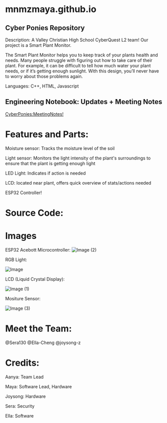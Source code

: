 # mnmzmaya.github.io

## Cyber Ponies Repository

Description: A Valley Christian High School CyberQuest L2 team! Our project is a Smart Plant Monitor.

The Smart Plant Monitor helps you to keep track of your plants health and needs. Many people struggle with figuring out how to take care of their plant. For example, it can be difficult to tell how much water your plant needs, or if it’s getting enough sunlight. With this design, you’ll never have to worry about those problems again.

Languages: C++, HTML, Javascript

## Engineering Notebook: Updates + Meeting Notes
[CyberPonies:MeetingNotes!](https://docs.google.com/document/d/1z-QsHLBlsf0Ue8e-Vi6UJ9-FZVHO9VlD3msjy8PQWck/edit?usp=sharing)

# Features and Parts:
Moisture sensor: Tracks the moisture level of the soil

Light sensor: Monitors the light intensity of the plant's surroundings to ensure that the plant is getting enough light

LED Light: Indicates if action is needed

LCD: located near plant, offers quick overview of stats/actions needed

ESP32 Controller!

# Source Code:

# Images
ESP32 Acebott Microcontroller:
![Image (2)](https://github.com/user-attachments/assets/c6dba9d2-0089-4f8d-b89d-de0e751e641b)

RGB Light:

![Image](https://github.com/user-attachments/assets/3f753e1c-2303-402c-af3f-b70d34cc5706)

LCD (Liquid Crystal Display):

![Image (1)](https://github.com/user-attachments/assets/428046d5-8564-4fa3-8347-b4aa43f7823e)

Mositure Sensor:

![Image (3)](https://github.com/user-attachments/assets/0fb24c2b-bf19-4634-9640-ba20a99ff58a)

# Meet the Team:
@Sera130
@Ella-Cheng
@joysong-z

# Credits:
Aanya: Team Lead

Maya: Software Lead, Hardware

Joysong: Hardware

Sera: Security

Ella: Software

